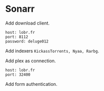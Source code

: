 # Sonarr

Add download client.

    host: lobr.fr
    port: 8112
    password: deluge012

Add indexers `KickassTorrents, Nyaa, Rarbg`.

Add plex as connection.

    host: lobr.fr
    port: 32400

Add form authentication.